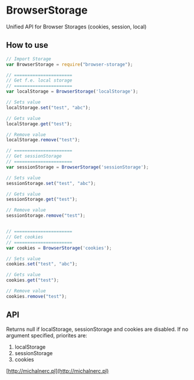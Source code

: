 # BrowserStorage
Unified API for Browser Storages (cookies, session, local)
## How to use

```javascript
// Import Storage
var BrowserStorage = require("browser-storage");

// ======================
// Get f.e. local storage
// ======================
var localStorage = BrowserStorage('localStorage');

// Sets value
localStorage.set("test", "abc");

// Gets value
localStorage.get("test");

// Remove value
localStorage.remove("test");

// ======================
// Get sessionStorage
// ======================
var sessionStorage = BrowserStorage('sessionStorage');

// Sets value
sessionStorage.set("test", "abc");

// Gets value
sessionStorage.get("test");

// Remove value
sessionStorage.remove("test");


// ======================
// Get cookies
// ======================
var cookies = BrowserStorage('cookies');

// Sets value
cookies.set("test", "abc");

// Gets value
cookies.get("test");

// Remove value
cookies.remove("test");

```

## API
Returns null if localStorage, sessionStorage and cookies are disabled.
If no argument specified, priorites are:
1. localStorage
2. sessionStorage
3. cookies

[http://michalnerc.pl](http://michalnerc.pl)
